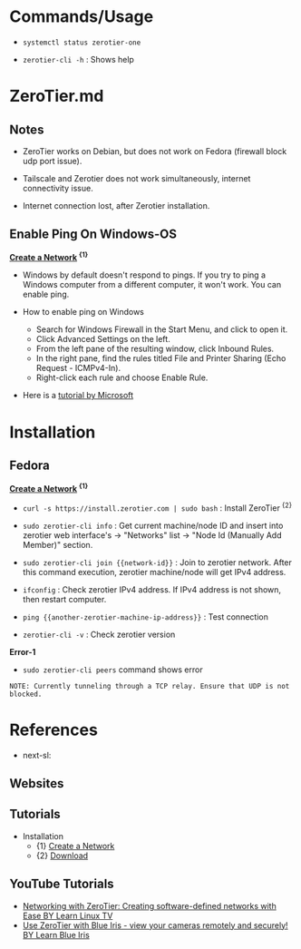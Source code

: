 # Commands/Usage

* `systemctl status zerotier-one`

* `zerotier-cli -h` : Shows help

# ZeroTier.md

## Notes

* ZeroTier works on Debian, but does not work on Fedora (firewall block udp port issue).

* Tailscale and Zerotier does not work simultaneously, internet connectivity issue.

* Internet connection lost, after Zerotier installation.

## Enable Ping On Windows-OS

**[Create a Network](https://docs.zerotier.com/start/) <sup>{1}</sup>**

* Windows by default doesn't respond to pings. If you try to ping a Windows computer from a different computer, it won't work. You can enable ping.

* How to enable ping on Windows
  * Search for Windows Firewall in the Start Menu, and click to open it.
  * Click Advanced Settings on the left.
  * From the left pane of the resulting window, click Inbound Rules.
  * In the right pane, find the rules titled File and Printer Sharing (Echo Request - ICMPv4-In).
  * Right-click each rule and choose Enable Rule.

* Here is a [tutorial by Microsoft](https://learn.microsoft.com/en-us/windows/security/threat-protection/windows-firewall/create-an-inbound-icmp-rule)

# Installation

## Fedora

**[Create a Network](https://docs.zerotier.com/start/) <sup>{1}</sup>**

* `curl -s https://install.zerotier.com | sudo bash` : Install ZeroTier <sup>{2}</sup>

* `sudo zerotier-cli info` : Get current machine/node ID and insert into zerotier web interface's -> "Networks" list -> "Node Id (Manually Add Member)" section.

* `sudo zerotier-cli join {{network-id}}` : Join to zerotier network. After this command execution, zerotier machine/node will get IPv4 address.

* `ifconfig` : Check zerotier IPv4 address. If IPv4 address is not shown, then restart computer.

* `ping {{another-zerotier-machine-ip-address}}` : Test connection

* `zerotier-cli -v` : Check zerotier version

**Error-1**

* `sudo zerotier-cli peers` command shows error

```
NOTE: Currently tunneling through a TCP relay. Ensure that UDP is not blocked.
```

# References

* next-sl: 

## Websites

## Tutorials

* Installation
  * {1} [Create a Network](https://docs.zerotier.com/start/)
  * {2} [Download](https://www.zerotier.com/download/)


## YouTube Tutorials
  
* [Networking with ZeroTier: Creating software-defined networks with Ease BY Learn Linux TV](https://www.youtube.com/watch?v=9GTXN0opsdw)
* [Use ZeroTier with Blue Iris - view your cameras remotely and securely! BY Learn Blue Iris](https://www.youtube.com/watch?v=w9rC8HN2Umc)
